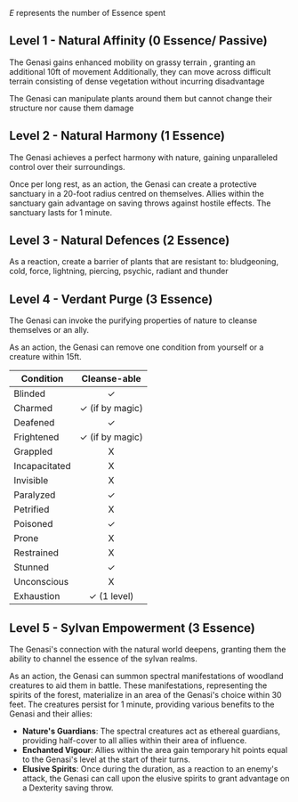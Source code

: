 *E* represents the number of Essence spent
## Level 1 - Natural Affinity (0 Essence/ Passive)
The Genasi gains enhanced mobility on grassy terrain , granting an additional 10ft of movement
Additionally, they can move across difficult terrain consisting of dense vegetation without incurring disadvantage

The Genasi can manipulate plants around them but cannot change their structure nor cause them damage
## Level 2 - Natural Harmony (1 Essence)
The Genasi achieves a perfect harmony with nature, gaining unparalleled control over their surroundings.

Once per long rest, as an action, the Genasi can create a protective sanctuary in a 20-foot radius centred on themselves. Allies within the sanctuary gain advantage on saving throws against hostile effects. The sanctuary lasts for 1 minute.
## Level 3 - Natural Defences (2 Essence)
As a reaction, create a barrier of plants that are resistant to: bludgeoning, cold, force, lightning, piercing, psychic, radiant and thunder
## Level 4 - Verdant Purge (3 Essence)
The Genasi can invoke the purifying properties of nature to cleanse themselves or an ally. 

As an action, the Genasi can remove one condition from yourself or a creature within 15ft.

| Condition | Cleanse-able |
| ---- | :--: |
| Blinded | ✓ |
| Charmed | ✓ (if by magic) |
| Deafened | ✓ |
| Frightened | ✓ (if by magic) |
| Grappled | X |
| Incapacitated | X |
| Invisible | X |
| Paralyzed | ✓ |
| Petrified | X |
| Poisoned | ✓ |
| Prone | X |
| Restrained | X |
| Stunned | ✓ |
| Unconscious | X |
| Exhaustion | ✓ (1 level) |

## Level 5 - Sylvan Empowerment (3 Essence)
The Genasi's connection with the natural world deepens, granting them the ability to channel the essence of the sylvan realms.

As an action, the Genasi can summon spectral manifestations of woodland creatures to aid them in battle. These manifestations, representing the spirits of the forest, materialize in an area of the Genasi's choice within 30 feet. The creatures persist for 1 minute, providing various benefits to the Genasi and their allies:
- **Nature's Guardians**: The spectral creatures act as ethereal guardians, providing half-cover to all allies within their area of influence.
- **Enchanted Vigour**: Allies within the area gain temporary hit points equal to the Genasi's level at the start of their turns.
- **Elusive Spirits**: Once during the duration, as a reaction to an enemy's attack, the Genasi can call upon the elusive spirits to grant advantage on a Dexterity saving throw.
